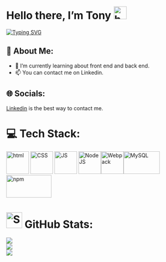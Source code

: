 # Hello there, I’m Tony <img src="https://raw.githubusercontent.com/MartinHeinz/MartinHeinz/master/wave.gif" alt="hello" width="34" height="34">

[![Typing SVG](https://readme-typing-svg.demolab.com?font=Fira+Code&pause=1000&width=600&height=40&lines=Welcome+to+my+profile;I'm+a+web+developper+junior;Love+create+and+learning+;In+search+of+an+internship;Anime+fan+%3AD)](https://git.io/typing-svg)
## 💫 About Me:
- 🌱 I’m currently learning about front end and back end. <br>
- 📫 You can contact me on Linkedin. 


## 🌐 Socials:
<a href = "https://www.linkedin.com/in/tony-bruchon/">Linkedin</a> is the best way to contact me. 

# 💻 Tech Stack:

<img src="https://raw.githubusercontent.com/dustin100/dustin100/master/assests/html5-original.svg" alt="html" width="60" height="60"> <img src="https://raw.githubusercontent.com/dustin100/dustin100/master/assests/css3-original.svg" alt="CSS" width="60" height="60"> <img src="https://raw.githubusercontent.com/dustin100/dustin100/master/assests/javascript-plain.svg" alt="JS" width="60" height="60"> <img src="https://raw.githubusercontent.com/dustin100/dustin100/master/assests/nodejs-original.svg" alt="Node JS" width="60" height="60"><img src="https://raw.githubusercontent.com/webpack/media/3e52c178e6ad2428585a2cbf5d22d6dbe0697f0f/logo/icon.svg" alt="Webpack" width="60" height="60"><img src="https://1000logos.net/wp-content/uploads/2020/08/MySQL-Logo.png" alt="MySQL" width="96" height="60"><img src="https://upload.wikimedia.org/wikipedia/commons/thumb/d/db/Npm-logo.svg/540px-Npm-logo.svg.png?20140904162625" alt="npm" width="120" height="60">

# <img src="https://camo.githubusercontent.com/f11b92476ee793cfe97f20e0564ab552bd9bd670179d7b6772c59bb4d3218ca6/68747470733a2f2f692e70696e696d672e636f6d2f6f726967696e616c732f36352f63342f66342f36356334663435323537316265313236316539633632336637646134383861632e676966" alt="Stats" width="42" height="42"> GitHub Stats:

![](https://github-readme-stats.vercel.app/api?username=TonyJonathan&theme=tokyonight&hide_border=true&include_all_commits=false&count_private=true)<br/>
![](https://github-readme-streak-stats.herokuapp.com/?user=TonyJonathan&theme=tokyonight&hide_border=true)<br/>
![](https://github-readme-stats.vercel.app/api/top-langs/?username=TonyJonathan&theme=tokyonight&hide_border=true&include_all_commits=false&count_private=true&layout=compact)


